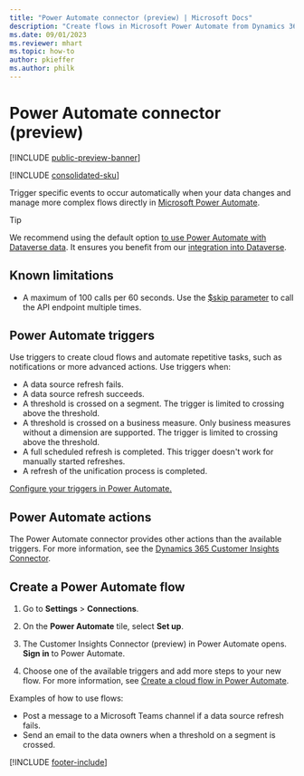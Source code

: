 ```yaml
---
title: "Power Automate connector (preview) | Microsoft Docs"
description: "Create flows in Microsoft Power Automate from Dynamics 365 Customer Insights - Data."
ms.date: 09/01/2023
ms.reviewer: mhart
ms.topic: how-to
author: pkieffer
ms.author: philk
---
```


# Power Automate connector (preview)

[!INCLUDE [public-preview-banner](includes/public-preview-banner.md)]

[!INCLUDE [consolidated-sku](./includes/consolidated-sku.md)]

Trigger specific events to occur automatically when your data changes and manage more complex flows directly in [Microsoft Power Automate](https://flow.microsoft.com/).

> [!TIP]
> We recommend using the default option [to use Power Automate with Dataverse data](/power-automate/dataverse/overview). It ensures you benefit from our [integration into Dataverse](integrate-d365-apps.md).


## Known limitations

- A maximum of 100 calls per 60 seconds. Use the [$skip parameter](/connectors/customerinsights/#get-items-from-a-table) to call the API endpoint multiple times.

## Power Automate triggers

Use triggers to create cloud flows and automate repetitive tasks, such as notifications or more advanced actions. Use triggers when:

- A data source refresh fails.
- A data source refresh succeeds.
- A threshold is crossed on a segment. The trigger is limited to crossing above the threshold.
- A threshold is crossed on a business measure. Only business measures without a dimension are supported. The trigger is limited to crossing above the threshold.
- A full scheduled refresh is completed. This trigger doesn't work for manually started refreshes.
- A refresh of the unification process is completed.

[Configure your triggers in Power Automate.](https://flow.microsoft.com/connectors/shared_customerinsights/dynamics-365-customer-insights-connector/)

## Power Automate actions

The Power Automate connector provides other actions than the available triggers. For more information, see the [Dynamics 365 Customer Insights Connector](/connectors/customerinsights/).

## Create a Power Automate flow

1. Go to **Settings** > **Connections**.

1. On the **Power Automate** tile, select **Set up**.

1. The Customer Insights Connector (preview) in Power Automate opens. **Sign in** to Power Automate.

1. Choose one of the available triggers and add more steps to your new flow. For more information, see [Create a cloud flow in Power Automate](/power-automate/get-started-logic-flow).

Examples of how to use flows: 
- Post a message to a Microsoft Teams channel if a data source refresh fails. 
- Send an email to the data owners when a threshold on a segment is crossed.

[!INCLUDE [footer-include](includes/footer-banner.md)]
